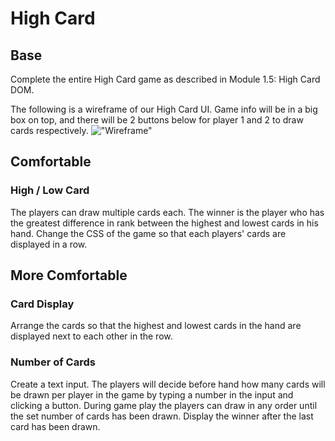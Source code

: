 # High Card

## Base
Complete the entire High Card game as described in Module 1.5: High Card DOM.

The following is a wireframe of our High Card UI. Game info will be in a big box on top, and there will be 2 buttons below for player 1 and 2 to draw cards respectively.
!["Wireframe"](https://bootcamp.rocketacademy.co/~/files/v0/b/gitbook-x-prod.appspot.com/o/spaces%2F-MHpn6_lq7F3sPVKqyNy%2Fuploads%2Fgit-blob-cad1ae225a3ca19e0de559d9316223f77c2b711e%2Fbootcamp_-_wireframes_-_basic_dice_g%20(1)%20(1)%20(1)%20(1).png?alt=media)

## Comfortable
### High / Low Card
The players can draw multiple cards each. The winner is the player who has the greatest difference in rank between the highest and lowest cards in his hand.
Change the CSS of the game so that each players' cards are displayed in a row.

## More Comfortable
### Card Display
Arrange the cards so that the highest and lowest cards in the hand are displayed next to each other in the row.

### Number of Cards
Create a text input. The players will decide before hand how many cards will be drawn per player in the game by typing a number in the input and clicking a button.
During game play the players can draw in any order until the set number of cards has been drawn. Display the winner after the last card has been drawn.
